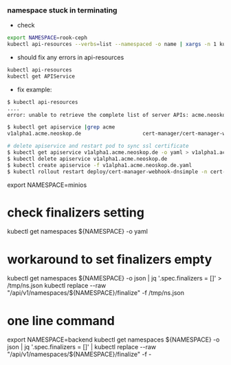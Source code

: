 ### namespace stuck in terminating
- check
```bash
export NAMESPACE=rook-ceph
kubectl api-resources --verbs=list --namespaced -o name | xargs -n 1 kubectl get --show-kind --ignore-not-found -n ${NAMESPACE}
````
- should fix any errors in api-resources
```bash
kubectl api-resources
kubectl get APIService
```
- fix example:
```bash
$ kubectl api-resources
....
error: unable to retrieve the complete list of server APIs: acme.neoskop.de/v1alpha1: the server is currently unable to handle the request

$ kubectl get apiservice |grep acme
v1alpha1.acme.neoskop.de                    cert-manager/cert-manager-webhook-dnsimple                True        32m

# delete apiservice and restart pod to sync ssl certificate
$ kubectl get apiservice v1alpha1.acme.neoskop.de -o yaml > v1alpha1.acme.neoskop.de.yaml
$ kubectl delete apiservice v1alpha1.acme.neoskop.de
$ kubectl create apiservice -f v1alpha1.acme.neoskop.de.yaml
$ kubectl rollout restart deploy/cert-manager-webhook-dnsimple -n cert-manager
```


export NAMESPACE=minios
# check finalizers setting
kubectl get namespaces ${NAMESPACE} -o yaml
# workaround to set finalizers empty
kubectl get namespaces ${NAMESPACE} -o json | jq '.spec.finalizers = []' > /tmp/ns.json
kubectl replace --raw "/api/v1/namespaces/${NAMESPACE}/finalize" -f /tmp/ns.json
# one line command
export NAMESPACE=backend
kubectl get namespaces ${NAMESPACE} -o json | jq '.spec.finalizers = []' | kubectl replace --raw "/api/v1/namespaces/${NAMESPACE}/finalize" -f -
